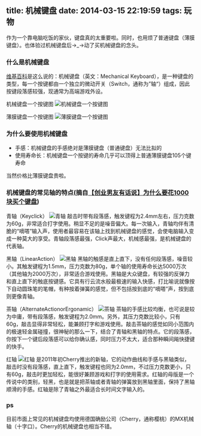 title: 机械键盘
date: 2014-03-15 22:19:59
tags: 玩物
---
作为一个靠电脑吃饭的家伙，键盘真的太重要啦。同时，也用烦了普通键盘（薄膜键盘）。也体验过机械键盘后→_→动了买机械键盘的念头。
<!-- more -->
### 什么是机械键盘
[维基百科](http://zh.wikipedia.org/wiki/%E6%9C%BA%E6%A2%B0%E9%94%AE%E7%9B%98)是这么说的：机械键盘（英文：Mechanical Keyboard），是一种键盘的类型，每一个按键都由一个独立的微动开关（Switch，通称为”轴“）组成，因此按键段落感较强，现通常为高端游戏外设。 

机械键盘一个按键图
![机械键盘一个按键图]({{BASE_PATH}}/image/mechanical-keyboard/mechanical-keybord.png)

薄膜键盘一个按键图
![薄膜键盘一个按键图]({{BASE_PATH}}/image/mechanical-keyboard/normal-keybord.png)

### 为什么要使用机械键盘
* 手感：机械键盘的手感绝对是薄膜键盘（普通键盘）无法比拟的
* 使用寿命长：机械键盘一个按键的寿命几乎可以顶得上普通薄膜键盘105个键寿命

当然价格比薄膜键盘贵啦。

### 机械键盘的常见轴的特点(摘自[【创业男友有话说】为什么要花1000块买个键盘](http://mp.weixin.qq.com/s?__biz=MzA3NDI2NzAyNg==&mid=200038501&idx=1&sn=4a1ca93845b3e16b4d8aa2d10f9a737c&scene=1#rd))
青轴（Keyclick）
![青轴]({{BASE_PATH}}/image/mechanical-keyboard/Keyclick.gif) 
敲击时带有段落感，触发键程为2.4mm左右，压力克数为60g，非常适合打字使用。稍显不足的是噪音偏大。每一次输入，青轴均伴有清脆的“嘀嗒”输入声，使用者最容易在该轴上找到机械键盘的感觉，会使电脑输入变成一种莫大的享受。青轴段落感最强，Click声最大，机械感最强，是机械键盘的代表轴。

黑轴（LinearAction）
![黑轴]({{BASE_PATH}}/image/mechanical-keyboard/LinearAction.gif)
黑轴的触感是直上直下，没有任何段落感，噪音较小。其触发键程为1.5mm，压力克数为80g，单个轴的使用寿命长达5000万次（其他轴为2000万次），非常适合游戏使用。黑轴是大众键盘，有较强的反弹力和直上直下的触底按键感。它具有行云流水般最极速的输入快感，打比喻说就像按下自动圆珠笔的笔帽，有种按着弹簧的感觉，但不包括按到底的“嘀嗒”声，按到底则更像青轴。

茶轴（AlternateActionorErgonamic）
![茶轴]({{BASE_PATH}}/image/mechanical-keyboard/AlternateActionorErgonamic.gif)
茶轴的手感比较均衡，也可说是较为中庸，带有段落感，触发键程为2.0mm。另外，其压力克数比较小，只有60g，敲击显得非常轻松，能兼顾打字和游戏使用。敲击茶轴的感觉如同小范围内的极速轻金属碰撞，很神秘的那么一下，结合了青轴和黑轴的特点。它的段落感，你按下一个键后段落感可以给你确认感，同时压力不太大，适合那种瞬间飚快捷键的快手。

红轴
![红轴]({{BASE_PATH}}/image/mechanical-keyboard/redClick.gif)
是2011年初Cherry推出的新轴，它的动作曲线和手感与黑轴类似，敲击时没有段落感，直上直下，触发键程也同为2.0mm，不过压力克数更小，只有60g，敲击时更加轻松，能很好兼顾游戏和打字的使用需求。红轴的母版是一个传说中的类别，轻黑，也是就是把茶轴或者青轴的弹簧放到黑轴里面，保持了黑轴顺滑的手感。红轴是除了青轴之外最适合长时间文字输入的。

### ps
目前市面上常见的机械键盘均使用德国确励公司（Cherry，通称樱桃）的MX机械轴（十字口）。Cherry的机械键盘也相当不错。